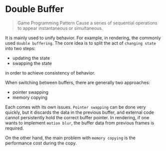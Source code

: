 # Double Buffer

> Game Programming Pattern
> Cause a series of sequential operations to appear instantaneous or simultaneous.

It is mainly used to unify behavior. For example, in rendering, the commonly used `double buffering`. The core idea is to split the act of `changing state` into two steps:
- updating the state
- swapping the state

in order to achieve consistency of behavior.

When switching between buffers, there are generally two approaches:
- pointer swapping
- memory copying

Each comes with its own issues. `Pointer swapping` can be done very quickly, but it discards the data in the previous buffer, and external code cannot persistently hold the correct buffer pointer. In rendering, if one wants to implement `motion blur`, the buffer data from previous frames is required.

On the other hand, the main problem with `memory copying` is the performance cost during the copy.
